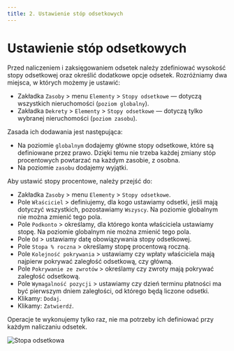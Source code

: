 ```yaml
---
title: 2. Ustawienie stóp odsetkowych
---
```


# Ustawienie stóp odsetkowych

Przed naliczeniem i zaksięgowaniem odsetek należy zdefiniować wysokość stopy odsetkowej oraz określić dodatkowe opcje odsetek. Rozróżniamy dwa miejsca, w których możemy je ustawić:

- Zakładka `Zasoby` > menu `Elementy` > `Stopy odsetkowe` — dotyczą wszystkich nieruchomości (`poziom globalny`).
- Zakładka `Dekrety` > `Elementy` > `Stopy odsetkowe` — dotyczą tylko wybranej nieruchomości (`poziom zasobu`).

Zasada ich dodawania jest następująca:
- Na poziomie `globalnym` dodajemy główne stopy odsetkowe, które są definiowane przez prawo. Dzięki temu nie trzeba każdej zmiany stóp procentowych powtarzać na każdym zasobie, z osobna.
- Na poziomie `zasobu` dodajemy wyjątki.

 Aby ustawić stopy procentowe, należy przejść do:

- Zakładka `Zasoby` > menu `Elementy` > `Stopy odsetkowe`.
- Pole `Właściciel` > definiujemy, dla kogo ustawiamy odsetki, jeśli mają dotyczyć wszystkich, pozostawiamy `Wszyscy`. Na poziomie globalnym nie można zmienić tego pola.
- Pole `Podkonto` > określamy, dla którego konta właściciela ustawiamy stopę. Na poziomie globalnym nie można zmienić tego pola.
- Pole `Od` > ustawiamy datę obowiązywania stopy odsetkowej.
- Pole `Stopa % roczna` > określamy stopę procentową roczną.
- Pole `Kolejność pokrywania` > ustawiamy czy wpłaty właściciela mają najpierw pokrywać zaległość odsetkową, czy główną.
- Pole `Pokrywanie ze zwrotów` > określamy czy zwroty mają pokrywać zaległość odsetkową.
- Pole `Wymagalność pozycji` > ustawiamy czy dzień terminu płatności ma być pierwszym dniem zaległości, od którego będą liczone odsetki.
- Klikamy: `Dodaj`.
- Klikamy: `Zatwierdź`.

Operacje te wykonujemy tylko raz, nie ma potrzeby ich definiować przy każdym naliczaniu odsetek.

![Stopa odsetkowa](stopaods.gif)